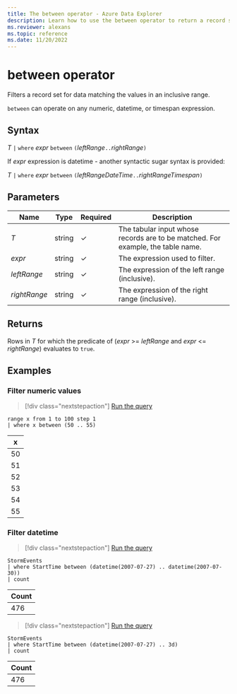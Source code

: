 ```yaml
---
title: The between operator - Azure Data Explorer
description: Learn how to use the between operator to return a record set of values in an inclusive range for which the predicate evaluates to true. 
ms.reviewer: alexans
ms.topic: reference
ms.date: 11/20/2022
---
```

# between operator

Filters a record set for data matching the values in an inclusive range.

`between` can operate on any numeric, datetime, or timespan expression.

## Syntax

*T* `|` `where` *expr* `between` `(`*leftRange*` .. `*rightRange*`)`

If *expr* expression is datetime - another syntactic sugar syntax is provided:

*T* `|` `where` *expr* `between` `(`*leftRangeDateTime*` .. `*rightRangeTimespan*`)`

## Parameters

| Name | Type | Required | Description |
|--|--|--|--|
| *T* | string | &check; |  The tabular input whose records are to be matched. For example, the table name. |
| *expr* | string | &check; |  The expression used to filter. |
| *leftRange* | string | &check; |  The expression of the left range (inclusive). |
| *rightRange* | string | &check; |  The expression of the right range (inclusive). |

## Returns

Rows in *T* for which the predicate of (*expr* >= *leftRange* and *expr* <= *rightRange*) evaluates to `true`.

## Examples

### Filter numeric values

> [!div class="nextstepaction"]
> <a href="https://dataexplorer.azure.com/clusters/help/databases/Samples?query=H4sIAAAAAAAAAytKzEtPVahQSCvKz1UwVCjJVzA0MFAoLkktUDDk5apRKM9ILQLJJ6WWlKem5ilomBoo6OkpmJpqAgBfXYZBOgAAAA==" target="_blank">Run the query</a>

```kusto
range x from 1 to 100 step 1
| where x between (50 .. 55)
```

|x|
|---|
|50|
|51|
|52|
|53|
|54|
|55|

### Filter datetime

> [!div class="nextstepaction"]
> <a href="https://dataexplorer.azure.com/clusters/help/databases/Samples?query=H4sIAAAAAAAAAwsuyS/KdS1LzSsp5uWqUSjPSC1KVQguSSwqCcnMTVVISi0pT03NU9BISSxJLQGKaBgZGJjrApGRuaaCnp4ChrixgaYmyKTk/NK8EgBluyagXgAAAA==" target="_blank">Run the query</a>

```kusto
StormEvents
| where StartTime between (datetime(2007-07-27) .. datetime(2007-07-30))
| count
```

|Count|
|---|
|476|

> [!div class="nextstepaction"]
> <a href="https://dataexplorer.azure.com/clusters/help/databases/Samples?query=H4sIAAAAAAAAAwsuyS/KdS1LzSsp5uWqUSjPSC1KVQguSSwqCcnMTVVISi0pT03NU9BISSxJLQGKaBgZGJjrApGRuaaCnp6CcYomSF9yfmleCQCGAqjRTAAAAA==" target="_blank">Run the query</a>

```kusto
StormEvents
| where StartTime between (datetime(2007-07-27) .. 3d)
| count
```

|Count|
|---|
|476|
